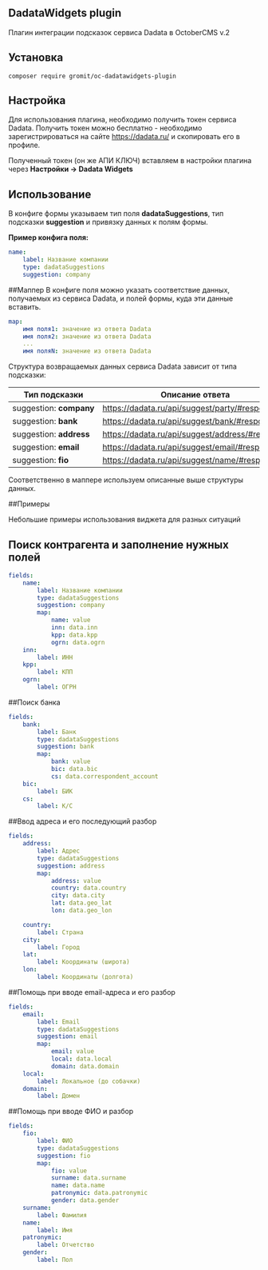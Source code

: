 ## DadataWidgets plugin
Плагин интеграции подсказок сервиса Dadata в OctoberCMS v.2

## Установка

```
composer require gromit/oc-dadatawidgets-plugin
```

## Настройка

Для использования плагина, необходимо получить токен сервиса Dadata.
Получить токен можно бесплатно - необходимо зарегистрироваться на сайте https://dadata.ru/ и скопировать его в профиле.

Полученный токен (он же АПИ КЛЮЧ) вставляем в настройки плагина через
**Настройки -> Dadata Widgets**

## Использование

В конфиге формы указываем тип поля **dadataSuggestions**, тип подсказки **suggestion** и привязку данных к полям формы.

**Пример конфига поля:**
```yaml
name:
    label: Название компании
    type: dadataSuggestions
    suggestion: company
```

##Маппер
В конфиге поля можно указать соответствие данных, получаемых из сервиса Dadata, и полей формы, куда эти данные вставить.
```yaml
map:
    имя поля1: значение из ответа Dadata
    имя поля2: значение из ответа Dadata
    ...
    имя поляN: значение из ответа Dadata
```
Структура возвращаемых данных сервиса Dadata зависит от типа подсказки:

|Тип подсказки|Описание ответа |
|----------|-------------|
| suggestion:&nbsp;**company** |https://dadata.ru/api/suggest/party/#response |
| suggestion:&nbsp;**bank** |https://dadata.ru/api/suggest/bank/#response |
| suggestion:&nbsp;**address** |https://dadata.ru/api/suggest/address/#response |
| suggestion:&nbsp;**email** |https://dadata.ru/api/suggest/email/#response |
| suggestion:&nbsp;**fio** |https://dadata.ru/api/suggest/name/#response |

Соответственно в маппере используем описанные выше структуры данных.

##Примеры

Небольшие примеры использования виджета для разных ситуаций

## Поиск контрагента и заполнение нужных полей
```yaml
fields:
    name:
        label: Название компании
        type: dadataSuggestions
        suggestion: company
        map:
            name: value
            inn: data.inn
            kpp: data.kpp
            ogrn: data.ogrn
    inn:
        label: ИНН
    kpp:
        label: КПП
    ogrn:
        label: ОГРН
```
##Поиск банка
```yaml
fields:
    bank:
        label: Банк
        type: dadataSuggestions
        suggestion: bank
        map:
            bank: value
            bic: data.bic
            cs: data.correspondent_account
    bic:
        label: БИК
    cs:
        label: К/С
```

##Ввод адреса и его последующий разбор
```yaml
fields:
    address:
        label: Адрес
        type: dadataSuggestions
        suggestion: address
        map:
            address: value
            country: data.country
            city: data.city
            lat: data.geo_lat
            lon: data.geo_lon

    country:
        label: Страна
    city:
        label: Город
    lat:
        label: Координаты (широта)
    lon:
        label: Координаты (долгота)
```
##Помощь при вводе email-адреса и его разбор
```yaml
fields:
    email:
        label: Email
        type: dadataSuggestions
        suggestion: email
        map:
            email: value
            local: data.local
            domain: data.domain
    local:
        label: Локальное (до собачки)
    domain:
        label: Домен
```

##Помощь при вводе ФИО и разбор
```yaml
fields:
    fio:
        label: ФИО
        type: dadataSuggestions
        suggestion: fio
        map:
            fio: value
            surname: data.surname
            name: data.name
            patronymic: data.patronymic
            gender: data.gender
    surname:
        label: Фамилия
    name:
        label: Имя
    patronymic:
        label: Отчетство
    gender:
        label: Пол
```
